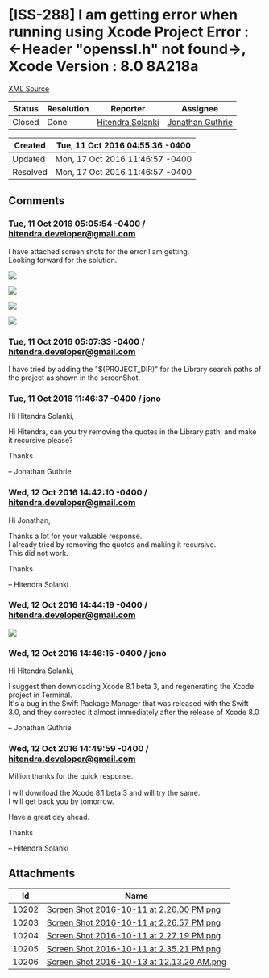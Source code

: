 # [ISS-288] I am getting error when running using Xcode Project Error : <-Header "openssl.h" not found->, Xcode Version : 8.0 8A218a

[XML Source](./xml/ISS-288.xml)
<p></p>





Status|Resolution|Reporter|Assignee
------|----------|--------|--------
Closed|Done|[Hitendra Solanki](hitendra.developer@gmail.com)|[Jonathan Guthrie]($jono)





Created|Tue, 11 Oct 2016 04:55:36 -0400
-------|--------------
Updated|Mon, 17 Oct 2016 11:46:57 -0400
Resolved|Mon, 17 Oct 2016 11:46:57 -0400


## Comments




### Tue, 11 Oct 2016 05:05:54 -0400 / hitendra.developer@gmail.com 

<p><p>I have attached screen shots for the error I am getting.<br/>
Looking forward for the solution.</p>



<p><span class="image-wrap" style=""><a id="10202_thumb" href="http://jira.perfect.org:8080/secure/attachment/10202/10202_Screen+Shot+2016-10-11+at+2.26.00+PM.png" title="Screen Shot 2016-10-11 at 2.26.00 PM.png" file-preview-type="image" file-preview-id="10202" file-preview-title="Screen Shot 2016-10-11 at 2.26.00 PM.png"><img src="http://jira.perfect.org:8080/secure/thumbnail/10202/_thumb_10202.png" style="border: 0px solid black" /></a></span></p>

<p><span class="image-wrap" style=""><a id="10203_thumb" href="http://jira.perfect.org:8080/secure/attachment/10203/10203_Screen+Shot+2016-10-11+at+2.26.57+PM.png" title="Screen Shot 2016-10-11 at 2.26.57 PM.png" file-preview-type="image" file-preview-id="10203" file-preview-title="Screen Shot 2016-10-11 at 2.26.57 PM.png"><img src="http://jira.perfect.org:8080/secure/thumbnail/10203/_thumb_10203.png" style="border: 0px solid black" /></a></span></p>

<p><span class="image-wrap" style=""><a id="10204_thumb" href="http://jira.perfect.org:8080/secure/attachment/10204/10204_Screen+Shot+2016-10-11+at+2.27.19+PM.png" title="Screen Shot 2016-10-11 at 2.27.19 PM.png" file-preview-type="image" file-preview-id="10204" file-preview-title="Screen Shot 2016-10-11 at 2.27.19 PM.png"><img src="http://jira.perfect.org:8080/secure/thumbnail/10204/_thumb_10204.png" style="border: 0px solid black" /></a></span></p>

<p><span class="image-wrap" style=""><a id="10205_thumb" href="http://jira.perfect.org:8080/secure/attachment/10205/10205_Screen+Shot+2016-10-11+at+2.35.21+PM.png" title="Screen Shot 2016-10-11 at 2.35.21 PM.png" file-preview-type="image" file-preview-id="10205" file-preview-title="Screen Shot 2016-10-11 at 2.35.21 PM.png"><img src="http://jira.perfect.org:8080/secure/thumbnail/10205/_thumb_10205.png" style="border: 0px solid black" /></a></span></p></p>


### Tue, 11 Oct 2016 05:07:33 -0400 / hitendra.developer@gmail.com 

<p><p>I have tried by adding the "$(PROJECT_DIR)" for the Library search paths of the project as shown in the screenShot.</p></p>


### Tue, 11 Oct 2016 11:46:37 -0400 / jono 

<p><p>Hi Hitendra Solanki,</p>

<p>Hi Hitendra, can you try removing the quotes in the Library path, and make it recursive please?</p>

<p>Thanks</p>

<p>– Jonathan Guthrie</p></p>


### Wed, 12 Oct 2016 14:42:10 -0400 / hitendra.developer@gmail.com 

<p><p>Hi Jonathan,</p>

<p>Thanks a lot for your valuable response.<br/>
I already tried by removing the quotes and making it recursive.<br/>
This did not work.</p>

<p>Thanks</p>

<p>&#8211; Hitendra Solanki</p></p>


### Wed, 12 Oct 2016 14:44:19 -0400 / hitendra.developer@gmail.com 

<p>

<p><span class="image-wrap" style=""><a id="10206_thumb" href="http://jira.perfect.org:8080/secure/attachment/10206/10206_Screen+Shot+2016-10-13+at+12.13.20+AM.png" title="Screen Shot 2016-10-13 at 12.13.20 AM.png" file-preview-type="image" file-preview-id="10206" file-preview-title="Screen Shot 2016-10-13 at 12.13.20 AM.png"><img src="http://jira.perfect.org:8080/secure/thumbnail/10206/_thumb_10206.png" style="border: 0px solid black" /></a></span></p></p>


### Wed, 12 Oct 2016 14:46:15 -0400 / jono 

<p><p>Hi Hitendra Solanki,</p>

<p>I suggest then downloading Xcode 8.1 beta 3, and regenerating the Xcode project in Terminal.<br/>
It's a bug in the Swift Package Manager that was released with the Swift 3.0, and they corrected it almost immediately after the release of Xcode 8.0</p>

<p>– Jonathan Guthrie</p></p>


### Wed, 12 Oct 2016 14:49:59 -0400 / hitendra.developer@gmail.com 

<p><p>Million thanks for the quick response. <img class="emoticon" src="http://jira.perfect.org:8080/images/icons/emoticons/smile.png" height="16" width="16" align="absmiddle" alt="" border="0"/></p>

<p>I will download the Xcode 8.1 beta 3 and will try the same.<br/>
I will get back you by tomorrow.</p>

<p>Have a great day ahead.</p>

<p>Thanks</p>

<p>&#8211; Hitendra Solanki</p></p>

## Attachments





Id|Name
------|------------
10202|[Screen Shot 2016-10-11 at 2.26.00 PM.png](../attachment/10202/Screen+Shot+2016-10-11+at+2.26.00+PM.png)
10203|[Screen Shot 2016-10-11 at 2.26.57 PM.png](../attachment/10203/Screen+Shot+2016-10-11+at+2.26.57+PM.png)
10204|[Screen Shot 2016-10-11 at 2.27.19 PM.png](../attachment/10204/Screen+Shot+2016-10-11+at+2.27.19+PM.png)
10205|[Screen Shot 2016-10-11 at 2.35.21 PM.png](../attachment/10205/Screen+Shot+2016-10-11+at+2.35.21+PM.png)
10206|[Screen Shot 2016-10-13 at 12.13.20 AM.png](../attachment/10206/Screen+Shot+2016-10-13+at+12.13.20+AM.png)

